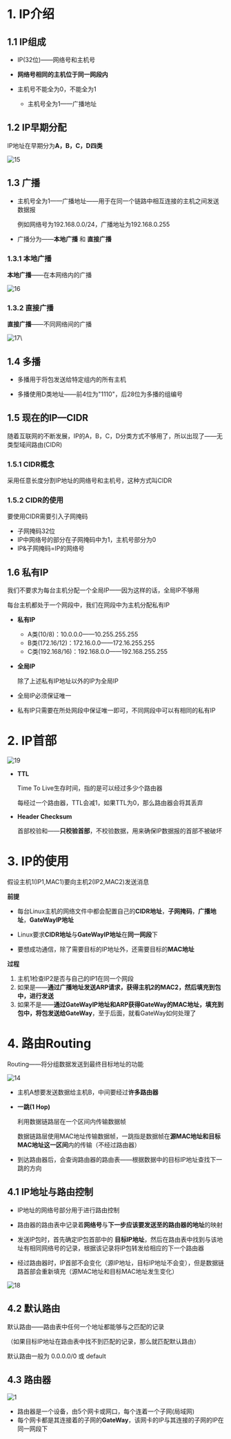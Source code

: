 # 1. IP介绍

## 1.1 IP组成

* IP(32位)——网络号和主机号

* **网络号相同的主机位于同一网段内**

* 主机号不能全为0，不能全为1
  
  * 主机号全为1——广播地址

## 1.2 IP早期分配

IP地址在早期分为**A，B，C，D四类**

![15](p/15.png)

## 1.3 广播

* 主机号全为1——广播地址——用于在同一个链路中相互连接的主机之间发送数据报
  
  例如网络号为192.168.0.0/24，广播地址为192.168.0.255

* 广播分为——**本地广播** 和 **直接广播**

### 1.3.1 本地广播

**本地广播**——在本网络内的广播

![16](p/16.png)

### 1.3.2 直接广播

**直接广播**——不同网络间的广播

![17](p/17.png)\

## 1.4 多播

* 多播用于将包发送给特定组内的所有主机

* 多播使用D类地址——前4位为"1110"，后28位为多播的组编号

## 1.5 现在的IP—CIDR

随着互联网的不断发展，IP的A，B，C，D分类方式不够用了，所以出现了——无类型域间路由(CIDR)

### 1.5.1 CIDR概念

采用任意长度分割IP地址的网络号和主机号，这种方式叫CIDR

### 1.5.2 CIDR的使用

要使用CIDR需要引入子网掩码

* 子网掩码32位
* IP中网络号的部分在子网掩码中为1，主机号部分为0
* IP&子网掩码=IP的网络号

## 1.6 私有IP

我们不要求为每台主机分配一个全局IP——因为这样的话，全局IP不够用

每台主机都处于一个网段中，我们在网段中为主机分配私有IP

* **私有IP**
  
  * A类(10/8)：10.0.0.0——10.255.255.255
  * B类(172.16/12)：172.16.0.0——172.16.255.255
  * C类(192.168/16)：192.168.0.0——192.168.255.255

* **全局IP**
  
  除了上述私有IP地址以外的IP为全局IP

* 全局IP必须保证唯一

* 私有IP只需要在所处网段中保证唯一即可，不同网段中可以有相同的私有IP

# 2. IP首部

![19](p/19.png)

- **TTL**
  
  Time To Live生存时间，指的是可以经过多少个路由器
  
  每经过一个路由器，TTL会减1，如果TTL为0，那么路由器会将其丢弃

- **Header Checksum**
  
  首部校验和——**只校验首部**，不校验数据，用来确保IP数据报的首部不被破坏

# 3. IP的使用

假设主机1(IP1,MAC1)要向主机2(IP2,MAC2)发送消息

**前提**

* 每台Linux主机的网络文件中都会配置自己的**CIDR地址**，**子网掩码**，**广播地址**，**GateWayIP地址**

* Linux要求**CIDR地址**与**GateWayIP地址**在**同一网段**下

* 要想成功通信，除了需要目标的IP地址外，还需要目标的**MAC地址**

**过程**

1. 主机1检查IP2是否与自己的IP1在同一个网段
2. 如果是——**通过广播地址发送ARP请求，获得主机2的MAC2，然后填充到包中，进行发送**
3. 如果不是——**通过GateWayIP地址和ARP获得GateWay的MAC地址，填充到包中，将包发送给GateWay**，至于后面，就看GateWay如何处理了

# 4. 路由Routing

Routing——将分组数据发送到最终目标地址的功能

![14](p/14.png)

* 主机A想要发送数据给主机B，中间要经过**许多路由器**

* **一跳(1 Hop)**
  
  利用数据链路层在一个区间内传输数据帧
  
  数据链路层使用MAC地址传输数据帧，一跳指是数据帧在**源MAC地址和目标MAC地址这一区间**内的传输（不经过路由器）

* 到达路由器后，会查询路由器的路由表——根据数据中的目标IP地址查找下一跳的方向

## 4.1 IP地址与路由控制

* IP地址的网络号部分用于进行路由控制

* 路由器的路由表中记录着**网络号**与**下一步应该要发送至的路由器的地址**的映射

* 发送IP包时，首先确定IP包首部中的 **目标IP地址**，然后在路由表中找到与该地址有相同网络号的记录，根据该记录将IP包转发给相应的下一个路由器

* 经过路由器时，IP首部不会变化（源IP地址，目标IP地址不会变），但是数据链路首部会重新填充（源MAC地址和目标MAC地址发生变化）

![18](p/18.png)

## 4.2 默认路由

默认路由——路由表中任何一个地址都能够与之匹配的记录

（如果目标IP地址在路由表中找不到匹配的记录，那么就匹配默认路由）

默认路由一般为 0.0.0.0/0 或 default

## 4.3 路由器

![1](p/5.png)

* 路由器是一个设备，由5个网卡或网口，每个连着一个子网(局域网)
* 每个网卡都是其连接着的子网的**GateWay**，该网卡的IP与其连接的子网的IP在同一网段下

